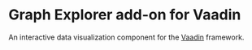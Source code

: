 Graph Explorer add-on for Vaadin
================================

An interactive data visualization component for the 
[Vaadin](https://vaadin.com/) framework.
